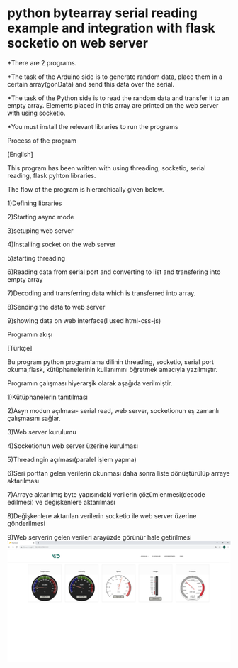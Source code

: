 # python bytearray serial reading example and integration with flask socketio on web server
 *There are 2 programs.

*The task of the Arduino side is to generate random data, place them in a certain array(gonData) and send this data over the serial.

*The task of the Python side is to read the random data and transfer it to an empty array. Elements placed in this array are printed on the web server with using socketio.

*You must install the relevant libraries to run the programs

Process of the program

[English]

This program has been written with using threading, socketio, serial reading, flask pyhton libraries.

The flow of the program is hierarchically given below.

1)Defining libraries

2)Starting async mode

3)setuping web server

4)Installing socket on the web server

5)starting threading

6)Reading data from serial port and converting to list and transfering into empty array

7)Decoding and transferring data which is transferred into array.

8)Sending the data to web server

9)showing data on web interface(I used html-css-js)

Programın akışı

[Türkçe]

Bu program python programlama dilinin threading, socketio, serial port okuma,flask, kütüphanelerinin kullanımını öğretmek amacıyla yazılmıştır.

Programın çalışması hiyerarşik olarak aşağıda verilmiştir.

1)Kütüphanelerin tanıtılması

2)Asyn modun açılması- serial read, web server, socketionun eş zamanlı çalışmasını sağlar.

3)Web server kurulumu

4)Socketionun web server üzerine kurulması

5)Threadingin açılması(paralel işlem yapma)

6)Seri porttan gelen verilerin okunması daha sonra liste dönüştürülüp arraye aktarılması

7)Arraye aktarılmış byte yapısındaki verilerin çözümlenmesi(decode edilmesi) ve değişkenlere aktarılması

8)Değişkenlere aktarılan verilerin socketio ile web server üzerine gönderilmesi

9)Web serverin gelen verileri arayüzde görünür hale getirilmesi
![program screenshot](python_serial_read.png)

